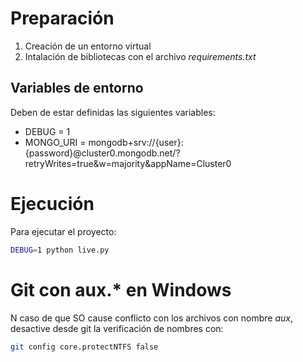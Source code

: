 # Preparación
1. Creación de un entorno virtual
1. Intalación de bibliotecas con el archivo *requirements.txt*
## Variables de entorno
Deben de estar definidas las siguientes variables:
* DEBUG = 1
* MONGO_URI = mongodb+srv://{user}:{password}@cluster0.mongodb.net/?retryWrites=true&w=majority&appName=Cluster0

# Ejecución
Para ejecutar el proyecto:
```bash
DEBUG=1 python live.py
```

# Git con aux.* en Windows
N caso de que SO cause conflicto con los archivos con nombre *aux*, desactive desde git la verificación de nombres con:
```bash
git config core.protectNTFS false
```